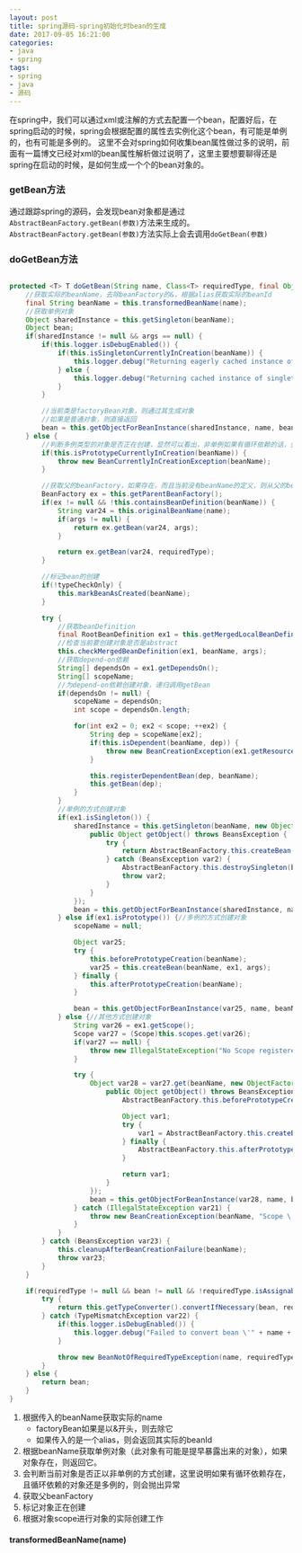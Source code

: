 ```yaml
---
layout: post
title: spring源码-spring初始化时bean的生成
date: 2017-09-05 16:21:00
categories:
- java
- spring
tags:
- spring
- java
- 源码
---
```


在spring中，我们可以通过xml或注解的方式去配置一个bean，配置好后，在spring启动的时候，spring会根据配置的属性去实例化这个bean，有可能是单例的，也有可能是多例的。
这里不会对spring如何收集bean属性做过多的说明，前面有一篇博文已经对xml的bean属性解析做过说明了，这里主要想要聊得还是spring在启动的时候，是如何生成一个个的bean对象的。

### getBean方法

通过跟踪spring的源码，会发现bean对象都是通过```AbstractBeanFactory.getBean(参数)```方法来生成的。
```AbstractBeanFactory.getBean(参数)```方法实际上会去调用```doGetBean(参数)```

### doGetBean方法

```java

protected <T> T doGetBean(String name, Class<T> requiredType, final Object[] args, boolean typeCheckOnly) throws BeansException {
    //获取实际的beanName，去除beanFactory的&，根据alias获取实际的beanId
    final String beanName = this.transformedBeanName(name);
    //获取单例对象
    Object sharedInstance = this.getSingleton(beanName);
    Object bean;
    if(sharedInstance != null && args == null) {
        if(this.logger.isDebugEnabled()) {
            if(this.isSingletonCurrentlyInCreation(beanName)) {
                this.logger.debug("Returning eagerly cached instance of singleton bean \'" + beanName + "\' that is not fully initialized yet - a consequence of a circular reference");
            } else {
                this.logger.debug("Returning cached instance of singleton bean \'" + beanName + "\'");
            }
        }

        //当前类是factoryBean对象，则通过其生成对象
        //如果是普通对象，则直接返回
        bean = this.getObjectForBeanInstance(sharedInstance, name, beanName, (RootBeanDefinition)null);
    } else {
        //判断多例类型的对象是否正在创建，显然可以看出，非单例如果有循环依赖的话，会直接抛出异常
        if(this.isPrototypeCurrentlyInCreation(beanName)) {
            throw new BeanCurrentlyInCreationException(beanName);
        }

        //获取父的beanFactory，如果存在，而且当前没有beanName的定义，则从父的beanFactory中获取对象
        BeanFactory ex = this.getParentBeanFactory();
        if(ex != null && !this.containsBeanDefinition(beanName)) {
            String var24 = this.originalBeanName(name);
            if(args != null) {
                return ex.getBean(var24, args);
            }

            return ex.getBean(var24, requiredType);
        }

        //标记bean的创建
        if(!typeCheckOnly) {
            this.markBeanAsCreated(beanName);
        }

        try {
            //获取beanDefinition
            final RootBeanDefinition ex1 = this.getMergedLocalBeanDefinition(beanName);
            //检查当前要创建对象是否是abstract
            this.checkMergedBeanDefinition(ex1, beanName, args);
            //获取depend-on依赖
            String[] dependsOn = ex1.getDependsOn();
            String[] scopeName;
            //为depend-on依赖创建对象，递归调用getBean
            if(dependsOn != null) {
                scopeName = dependsOn;
                int scope = dependsOn.length;

                for(int ex2 = 0; ex2 < scope; ++ex2) {
                    String dep = scopeName[ex2];
                    if(this.isDependent(beanName, dep)) {
                        throw new BeanCreationException(ex1.getResourceDescription(), beanName, "Circular depends-on relationship between \'" + beanName + "\' and \'" + dep + "\'");
                    }

                    this.registerDependentBean(dep, beanName);
                    this.getBean(dep);
                }
            }
            //单例的方式创建对象
            if(ex1.isSingleton()) {
                sharedInstance = this.getSingleton(beanName, new ObjectFactory() {
                    public Object getObject() throws BeansException {
                        try {
                            return AbstractBeanFactory.this.createBean(beanName, ex1, args);
                        } catch (BeansException var2) {
                            AbstractBeanFactory.this.destroySingleton(beanName);
                            throw var2;
                        }
                    }
                });
                bean = this.getObjectForBeanInstance(sharedInstance, name, beanName, ex1);
            } else if(ex1.isPrototype()) {//多例的方式创建对象
                scopeName = null;

                Object var25;
                try {
                    this.beforePrototypeCreation(beanName);
                    var25 = this.createBean(beanName, ex1, args);
                } finally {
                    this.afterPrototypeCreation(beanName);
                }

                bean = this.getObjectForBeanInstance(var25, name, beanName, ex1);
            } else {//其他方式创建对象
                String var26 = ex1.getScope();
                Scope var27 = (Scope)this.scopes.get(var26);
                if(var27 == null) {
                    throw new IllegalStateException("No Scope registered for scope name \'" + var26 + "\'");
                }

                try {
                    Object var28 = var27.get(beanName, new ObjectFactory() {
                        public Object getObject() throws BeansException {
                            AbstractBeanFactory.this.beforePrototypeCreation(beanName);

                            Object var1;
                            try {
                                var1 = AbstractBeanFactory.this.createBean(beanName, ex1, args);
                            } finally {
                                AbstractBeanFactory.this.afterPrototypeCreation(beanName);
                            }

                            return var1;
                        }
                    });
                    bean = this.getObjectForBeanInstance(var28, name, beanName, ex1);
                } catch (IllegalStateException var21) {
                    throw new BeanCreationException(beanName, "Scope \'" + var26 + "\' is not active for the current thread; consider defining a scoped proxy for this bean if you intend to refer to it from a singleton", var21);
                }
            }
        } catch (BeansException var23) {
            this.cleanupAfterBeanCreationFailure(beanName);
            throw var23;
        }
    }

    if(requiredType != null && bean != null && !requiredType.isAssignableFrom(bean.getClass())) {
        try {
            return this.getTypeConverter().convertIfNecessary(bean, requiredType);
        } catch (TypeMismatchException var22) {
            if(this.logger.isDebugEnabled()) {
                this.logger.debug("Failed to convert bean \'" + name + "\' to required type \'" + ClassUtils.getQualifiedName(requiredType) + "\'", var22);
            }

            throw new BeanNotOfRequiredTypeException(name, requiredType, bean.getClass());
        }
    } else {
        return bean;
    }
}

```

1. 根据传入的beanName获取实际的name
    * factoryBean如果是以&开头，则去除它
    * 如果传入的是一个alias，则会返回其实际的beanId
2. 根据beanName获取单例对象（此对象有可能是提早暴露出来的对象），如果对象存在，则返回它。
3. 会判断当前对象是否正以非单例的方式创建，这里说明如果有循环依赖存在，且循环依赖的对象还是多例的，则会抛出异常
4. 获取父beanFactory
5. 标记对象正在创建
6. 根据对象scope进行对象的实际创建工作

#### transformedBeanName(name)


